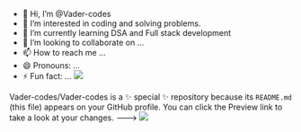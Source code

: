 - 👋 Hi, I’m @Vader-codes
- 👀 I’m interested in coding and solving problems.
- 🌱 I’m currently learning DSA and Full stack development
- 💞️ I’m looking to collaborate on ...
- 📫 How to reach me ...
- 😄 Pronouns: ...
- ⚡ Fun fact: ...
![](https://leetcard.jacoblin.cool/vader_codes?ext=heatmap)

Vader-codes/Vader-codes is a ✨ special ✨ repository because its `README.md` (this file) appears on your GitHub profile.
You can click the Preview link to take a look at your changes.
--->
![](https://leetcard.jacoblin.cool/vader_codes?ext=contest)
